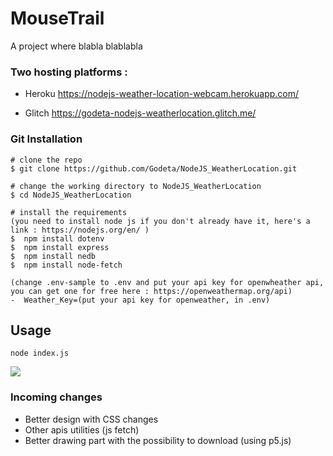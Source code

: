 # MouseTrail
A project where blabla blablabla

### Two hosting platforms :
- Heroku 
https://nodejs-weather-location-webcam.herokuapp.com/ 

- Glitch
https://godeta-nodejs-weatherlocation.glitch.me/

### Git Installation
```
# clone the repo
$ git clone https://github.com/Godeta/NodeJS_WeatherLocation.git

# change the working directory to NodeJS_WeatherLocation
$ cd NodeJS_WeatherLocation

# install the requirements
(you need to install node js if you don't already have it, here's a link : https://nodejs.org/en/ )
$  npm install dotenv
$  npm install express
$  npm install nedb
$  npm install node-fetch

(change .env-sample to .env and put your api key for openwheather api, you can get one for free here : https://openweathermap.org/api)
-  Weather_Key=(put your api key for openweather, in .env)
```

## Usage

```
node index.js
```


![](project_presentation.gif)

### Incoming changes
- Better design with CSS changes
- Other apis utilities (js fetch)
- Better drawing part with the possibility to download (using p5.js)
